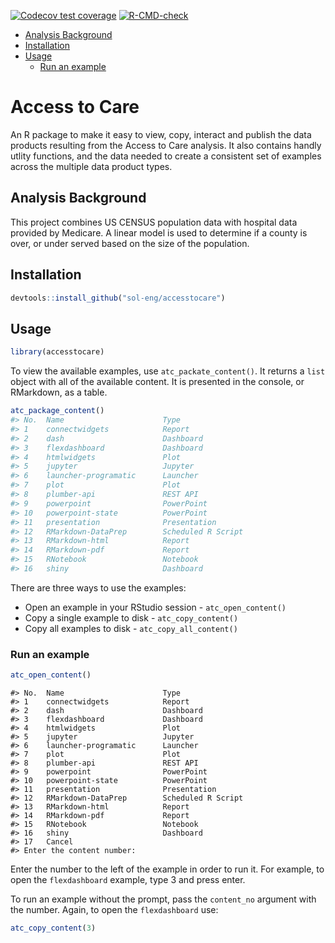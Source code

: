 
<!-- badges: start -->

[![Codecov test
coverage](https://codecov.io/gh/sol-eng/accesstocare/branch/main/graph/badge.svg)](https://codecov.io/gh/sol-eng/accesstocare?branch=main)
[![R-CMD-check](https://github.com/sol-eng/accesstocare/workflows/R-CMD-check/badge.svg)](https://github.com/sol-eng/accesstocare/actions)
<!-- badges: end -->

-   [Analysis Background](#analysis-background)
-   [Installation](#installation)
-   [Usage](#usage)
    -   [Run an example](#run-an-example)

# Access to Care

An R package to make it easy to view, copy, interact and publish the
data products resulting from the Access to Care analysis. It also
contains handly utlity functions, and the data needed to create a
consistent set of examples across the multiple data product types.

## Analysis Background

This project combines US CENSUS population data with hospital data
provided by Medicare. A linear model is used to determine if a county is
over, or under served based on the size of the population.

## Installation

``` r
devtools::install_github("sol-eng/accesstocare")
```

## Usage

``` r
library(accesstocare)
```

To view the available examples, use `atc_packate_content()`. It returns
a `list` object with all of the available content. It is presented in
the console, or RMarkdown, as a table.

``` r
atc_package_content()
#> No.  Name                      Type 
#> 1    connectwidgets            Report 
#> 2    dash                      Dashboard 
#> 3    flexdashboard             Dashboard 
#> 4    htmlwidgets               Plot 
#> 5    jupyter                   Jupyter 
#> 6    launcher-programatic      Launcher 
#> 7    plot                      Plot 
#> 8    plumber-api               REST API 
#> 9    powerpoint                PowerPoint 
#> 10   powerpoint-state          PowerPoint 
#> 11   presentation              Presentation 
#> 12   RMarkdown-DataPrep        Scheduled R Script 
#> 13   RMarkdown-html            Report 
#> 14   RMarkdown-pdf             Report 
#> 15   RNotebook                 Notebook 
#> 16   shiny                     Dashboard
```

There are three ways to use the examples:

-   Open an example in your RStudio session - `atc_open_content()`
-   Copy a single example to disk - `atc_copy_content()`
-   Copy all examples to disk - `atc_copy_all_content()`

### Run an example

``` r
atc_open_content()
```

    #> No.  Name                      Type 
    #> 1    connectwidgets            Report 
    #> 2    dash                      Dashboard 
    #> 3    flexdashboard             Dashboard 
    #> 4    htmlwidgets               Plot 
    #> 5    jupyter                   Jupyter 
    #> 6    launcher-programatic      Launcher 
    #> 7    plot                      Plot 
    #> 8    plumber-api               REST API 
    #> 9    powerpoint                PowerPoint 
    #> 10   powerpoint-state          PowerPoint 
    #> 11   presentation              Presentation 
    #> 12   RMarkdown-DataPrep        Scheduled R Script 
    #> 13   RMarkdown-html            Report 
    #> 14   RMarkdown-pdf             Report 
    #> 15   RNotebook                 Notebook 
    #> 16   shiny                     Dashboard
    #> 17   Cancel
    #> Enter the content number:

Enter the number to the left of the example in order to run it. For
example, to open the `flexdashboard` example, type 3 and press enter.

To run an example without the prompt, pass the `content_no` argument
with the number. Again, to open the `flexdashboard` use:

``` r
atc_copy_content(3)
```
